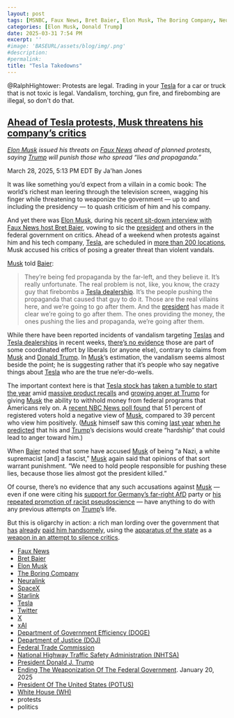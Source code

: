 ```yaml
---
layout: post
tags: [MSNBC, Faux News, Bret Baier, Elon Musk, The Boring Company, Neuralink, SpaceX, Starlink, Tesla, Twitter, X, xAI, Department of Government Efficiency (DOGE), Department of Justice (DOJ), Federal Trade Commission, National Highway Traffic Safety Administration (NHTSA), President Donald J. Trump, Ending The Weaponization Of The Federal Government. January 20, 2025, President Of The United States (POTUS), White House (WH), protests, politics]
categories: [Elon Musk, Donald Trump]
date: 2025-03-31 7:54 PM
excerpt: ''
#image: 'BASEURL/assets/blog/img/.png'
#description:
#permalink:
title: "Tesla Takedowns"
---
```


@RalphHightower: Protests are legal. Trading in your [Tesla](https://www.tesla.com/) for a car or truck that is not toxic is legal. Vandalism, torching, gun fire, and firebombing are illegal, so don't do that.

## [Ahead of Tesla protests, Musk threatens his company’s critics](https://www.msnbc.com/top-stories/latest/tesla-protests-musk-threats-critics-rcna198628)

*[Elon Musk](https://x.com/elonmusk/) issued his threats on [Faux News](https://www.foxnews.com/) ahead of planned protests, saying [Trump](https://www.whitehouse.gov/administration/donald-j-trump/) will punish those who spread “lies and propaganda.”*

March 28, 2025, 5:13 PM EDT
By Ja'han Jones

It was like something you’d expect from a villain in a comic book: The world’s richest man leering through the television screen, wagging his finger while threatening to weaponize the government — up to and including the presidency — to quash criticism of him and his company.

And yet there was [Elon Musk](https://x.com/elonmusk/), during his [recent sit-down interview with Faux News host Bret Baier](https://www.foxnews.com/media/elon-musk-torches-democrats-being-real-villains-tesla-vandalism-blames-left-wing-propaganda), vowing to sic the [president](https://www.whitehouse.gov/administration/donald-j-trump/) and others in the federal government on critics. Ahead of a weekend when protests against him and his tech company, [Tesla](https://www.tesla.com/), are scheduled in [more than 200 locations](https://www.theguardian.com/technology/2025/mar/28/anti-elon-musk-protests-tesla), Musk accused his critics of posing a greater threat than violent vandals.

[Musk](https://x.com/elonmusk/) told [Baier](https://www.foxnews.com/person/b/bret-baier):

> They’re being fed propaganda by the far-left, and they believe it. It’s really unfortunate. The real problem is not, like, you know, the crazy guy that firebombs a [Tesla dealership](https://www.tesla.com/findus). It’s the people pushing the propaganda that caused that guy to do it. Those are the real villains here, and we’re going to go after them. And the [president](https://www.whitehouse.gov/administration/donald-j-trump/) has made it clear we’re going to go after them. The ones providing the money, the ones pushing the lies and propaganda, we’re going after them.

While there have been reported incidents of vandalism targeting [Teslas](https://www.tesla.com/) and [Tesla dealerships](https://www.tesla.com/findus) in recent weeks, [there](https://www.nbcnews.com/tech/elon-musk/tesla-vandalism-not-coordinated-trump-musk-claims-rcna197369)’[s no evidence](https://www.nbcnews.com/tech/elon-musk/tesla-vandalism-not-coordinated-trump-musk-claims-rcna197369) those are part of some coordinated effort by liberals (or anyone else), contrary to claims from [Musk](https://x.com/elonmusk/) and [Donald Trump](https://www.whitehouse.gov/administration/donald-j-trump/). In [Musk](https://x.com/elonmusk/)’s estimation, the vandalism seems almost beside the point; he is suggesting rather that it’s people who say negative things about [Tesla](https://www.tesla.com/) who are the true ne’er-do-wells.

The important context here is that [Tesla stock has](https://www.cnn.com/2025/03/19/business/elon-musk-tesla-stock-nightcap/index.html) [taken a tumble to start the year](https://www.cnn.com/2025/03/19/business/elon-musk-tesla-stock-nightcap/index.html) amid [massive product recalls](https://mashable.com/article/every-cybertruck-recall-full-list) and [growing anger at Trump](https://www.msnbc.com/katy-tur/watch/-striking-level-of-anger-at-musk-gop-feeling-the-heat-from-constituents-over-doge-cuts-232795717602) for giving [Musk](https://x.com/elonmusk/) the ability to withhold money from federal programs that Americans rely on. A [recent NBC News poll found](https://www.nbcnews.com/politics/doge/poll-voters-idea-doge-elon-musk-early-results-raise-red-flags-rcna196541) that 51 percent of registered voters hold a negative view of [Musk](https://x.com/elonmusk/), compared to 39 percent who view him positively. ([Musk](https://x.com/elonmusk/) himself saw this coming [last year](https://www.msnbc.com/the-reidout/reidout-blog/elon-musk-trump-hardship-austerity-taxes-rcna177732) [when he predicted](https://www.msnbc.com/the-reidout/reidout-blog/elon-musk-trump-hardship-austerity-taxes-rcna177732) that his and [Trump](https://www.whitehouse.gov/administration/donald-j-trump/)’s decisions would create “hardship” that could lead to anger toward him.)

When [Baier](https://www.foxnews.com/person/b/bret-baier) noted that some have accused [Musk](https://x.com/elonmusk/) of being “a Nazi, a white supremacist [and] a fascist,” [Musk](https://x.com/elonmusk/) again said that opinions of that sort warrant punishment. “We need to hold people responsible for pushing these lies, because those lies almost got the president killed.”

Of course, there’s no evidence that any such accusations against [Musk](https://x.com/elonmusk/) — even if one were citing his [support for Germany’s far-right AfD](https://www.msnbc.com/the-reidout/reidout-blog/elon-musk-afd-party-german-election-officials-rcna185784) party or [his repeated promotion of racist pseudoscience](https://www.msnbc.com/the-reidout/reidout-blog/trump-sick-immigrants-musk-pseudoscience-rcna146301) — have anything to do with any previous attempts on [Trump](https://www.whitehouse.gov/administration/donald-j-trump/)’s life. 

But this is oligarchy in action: a rich man lording over the government that [has](https://www.washingtonpost.com/technology/interactive/2025/elon-musk-business-government-contracts-funding/) [already](https://www.washingtonpost.com/technology/interactive/2025/elon-musk-business-government-contracts-funding/) [paid him handsomely](https://www.washingtonpost.com/technology/interactive/2025/elon-musk-business-government-contracts-funding/), using the [apparatus of the state](https://www.whitehouse.gov/administration/donald-j-trump/) as a [weapon in an attempt to silence critics](https://www.whitehouse.gov/presidential-actions/2025/01/ending-the-weaponization-of-the-federal-government/).

- [Faux News](https://www.foxnews.com/)
- [Bret Baier](https://www.foxnews.com/person/b/bret-baier)
- [Elon Musk](https://x.com/elonmusk/)
- [The Boring Company](https://www.boringcompany.com/)
- [Neuralink](https://neuralink.com/)
- [SpaceX](https://www.spacex.com/)
- [Starlink](https://www.starlink.com/)
- [Tesla](https://www.tesla.com/)
- [Twitter](https://twitter.com/)
- [ X ](https://x.com/)
- [xAI](https://x.ai/)
- [Department of Government Efficiency (DOGE)](https://www.doge.gov/)
- [Department of Justice (DOJ)](https://www.justice.gov/)
- [Federal Trade Commission](https://www.ftc.gov/)
- [National Highway Traffic Safety Administration (NHTSA)](https://www.nhtsa.gov/)
- [President Donald J. Trump](https://www.whitehouse.gov/administration/donald-j-trump/)
- [Ending The Weaponization Of The Federal Government](https://www.whitehouse.gov/presidential-actions/2025/01/ending-the-weaponization-of-the-federal-government/). January 20, 2025
- [President Of The United States (POTUS)](https://www.whitehouse.gov/)
- [White House (WH)](https://www.whitehouse.gov/)
- protests
- politics

